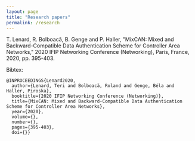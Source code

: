 ```yaml
---
layout: page
title: "Research papers"
permalink: /research
---
```


T. Lenard, R. Bolboacă, B. Genge and P. Haller, "MixCAN: Mixed and Backward-Compatible Data Authentication Scheme for Controller Area Networks," 2020 IFIP Networking Conference (Networking), Paris, France, 2020, pp. 395-403.

Bibtex:

```
@INPROCEEDINGS{Lenard2020,
  author={Lenard, Teri and Bolboacă, Roland and Genge, Béla and Haller, Piroska},
  booktitle={2020 IFIP Networking Conference (Networking)}, 
  title={MixCAN: Mixed and Backward-Compatible Data Authentication Scheme for Controller Area Networks}, 
  year={2020},
  volume={},
  number={},
  pages={395-403},
  doi={}}
```
